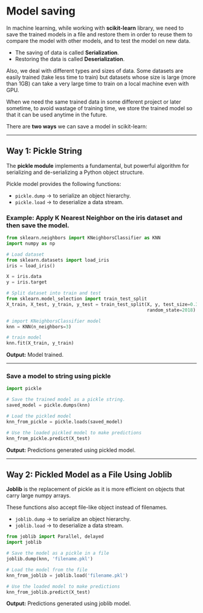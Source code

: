 # Model saving 

In machine learning, while working with **scikit-learn** library, we need to save the trained models in a file and restore them in order to reuse them to compare the model with other models, and to test the model on new data.  

- The saving of data is called **Serialization**.  
- Restoring the data is called **Deserialization**.  

Also, we deal with different types and sizes of data. Some datasets are easily trained (take less time to train) but datasets whose size is large (more than 1GB) can take a very large time to train on a local machine even with GPU.  

When we need the same trained data in some different project or later sometime, to avoid wastage of training time, we store the trained model so that it can be used anytime in the future.  

There are **two ways** we can save a model in scikit-learn:  

---

## Way 1: Pickle String  

The **pickle module** implements a fundamental, but powerful algorithm for serializing and de-serializing a Python object structure.  

Pickle model provides the following functions:  
- `pickle.dump` → to serialize an object hierarchy.  
- `pickle.load` → to deserialize a data stream.  

### Example: Apply K Nearest Neighbor on the iris dataset and then save the model.  

```python
from sklearn.neighbors import KNeighborsClassifier as KNN
import numpy as np

# Load dataset
from sklearn.datasets import load_iris
iris = load_iris()

X = iris.data
y = iris.target

# Split dataset into train and test
from sklearn.model_selection import train_test_split
X_train, X_test, y_train, y_test = train_test_split(X, y, test_size=0.3,
                                                    random_state=2018)

# import KNeighborsClassifier model
knn = KNN(n_neighbors=3)

# train model
knn.fit(X_train, y_train)
````

**Output:** Model trained.

---

### Save a model to string using pickle

```python
import pickle

# Save the trained model as a pickle string.
saved_model = pickle.dumps(knn)

# Load the pickled model
knn_from_pickle = pickle.loads(saved_model)

# Use the loaded pickled model to make predictions
knn_from_pickle.predict(X_test)
```

**Output:** Predictions generated using pickled model.

---

## Way 2: Pickled Model as a File Using Joblib

**Joblib** is the replacement of pickle as it is more efficient on objects that carry large numpy arrays.

These functions also accept file-like object instead of filenames.

* `joblib.dump` → to serialize an object hierarchy.
* `joblib.load` → to deserialize a data stream.

```python
from joblib import Parallel, delayed
import joblib

# Save the model as a pickle in a file
joblib.dump(knn, 'filename.pkl')

# Load the model from the file
knn_from_joblib = joblib.load('filename.pkl')

# Use the loaded model to make predictions
knn_from_joblib.predict(X_test)
```

**Output:** Predictions generated using joblib model.

```
```

